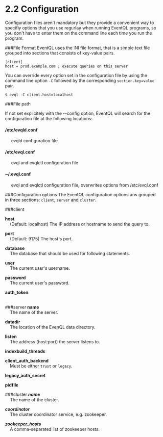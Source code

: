 2.2 Configuration
=================

Configuration files aren't mandatory but they provide a convenient way to specifiy options that you use regurlay when running EventQL programs, so you don't have to enter them on the command line each time you run the program.

###File Format
EventQL uses the INI file format, that is a simple text file grouped into sections that consists of key-value pairs.

    [client]
    host = prod.example.com ; execute queries on this server

You can override every option set in the configuration file by using the command line option `-C` followed by the corresponding `section.key=value` pair.

    $ evql -C client.host=localhost



###File path

If not set explicitely with the --config option, EventQL will search for the configuration
file at the following locations:


#### /etc/evqld.conf
&nbsp;&nbsp;&nbsp;&nbsp; evqld configuration file

#### /etc/evql.conf
&nbsp;&nbsp;&nbsp;&nbsp; evql and evqlctl configuration file

#### ~/.evql.conf
&nbsp;&nbsp;&nbsp;&nbsp; evql and evqlctl configuration file, overwrites options from
/etc/evql.conf




###Configuration options
The EventQL configuration options arw grouped in three sections: `client`, `server` and `cluster`.

###client

**host** <br>
&nbsp;&nbsp;&nbsp;&nbsp;(Default: localhost) The IP address or hostname to send the query to.

**port**<br>
&nbsp;&nbsp;&nbsp;&nbsp;(Default: 9175) The host's port.

**database**<br>
&nbsp;&nbsp;&nbsp;&nbsp;The database that should be used for following statements.

**user**<br>
&nbsp;&nbsp;&nbsp;&nbsp;The current user's username.

**password**<br>
&nbsp;&nbsp;&nbsp;&nbsp;The current user's password.

**auth\_token**<br>
&nbsp;&nbsp;&nbsp;&nbsp;


###server
**name**<br>
&nbsp;&nbsp;&nbsp;&nbsp;The name of the server.

**datadir**<br>
&nbsp;&nbsp;&nbsp;&nbsp;The location of the EvenQL data directory.

**listen**<br>
&nbsp;&nbsp;&nbsp;&nbsp;The address (host:port) the server listens to.

**indexbuild\_threads**<br>

**client\_auth\_backend**<br>
&nbsp;&nbsp;&nbsp;&nbsp;Must be either `trust` or `legacy`.

**legacy\_auth\_secret**<br>

**pidfile**


###cluster
***name***<br>
&nbsp;&nbsp;&nbsp;&nbsp;The name of the cluster.

***coordinator***<br>
&nbsp;&nbsp;&nbsp;&nbsp;The cluster coordinator service, e.g. zookeeper.

***zookeeper\_hosts***<br>
&nbsp;&nbsp;&nbsp;&nbsp;A comma-separated list of zookeeper hosts.

